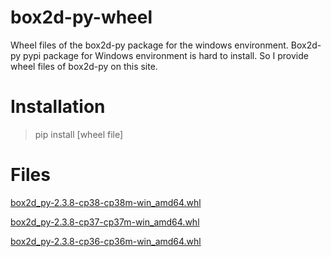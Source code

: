 # box2d-py-wheel

Wheel files of the box2d-py package for the windows environment.
Box2d-py pypi package for Windows environment is hard to install.
So I provide wheel files of box2d-py on this site.

# Installation

> pip install [wheel file]

# Files

[box2d_py-2.3.8-cp38-cp38m-win_amd64.whl](https://github.com/kitfactory/box2d-py-wheel/raw/master/box2d_py-2.3.8-cp38-cp38m-win_amd64.whl)

[box2d_py-2.3.8-cp37-cp37m-win_amd64.whl](https://github.com/kitfactory/box2d-py-wheel/raw/master/box2d_py-2.3.8-cp37-cp37m-win_amd64.whl)

[box2d_py-2.3.8-cp36-cp36m-win_amd64.whl](https://github.com/kitfactory/box2d-py-wheel/raw/master/box2d_py-2.3.8-cp36-cp36m-win_amd64.whl)
